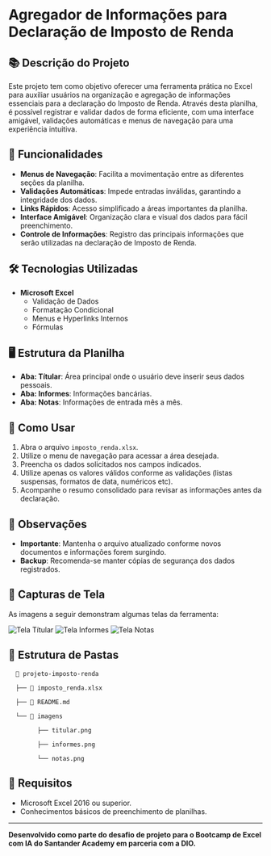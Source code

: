 # Agregador de Informações para Declaração de Imposto de Renda

## 📚 Descrição do Projeto

Este projeto tem como objetivo oferecer uma ferramenta prática no Excel para auxiliar usuários na organização e agregação de informações essenciais para a declaração do Imposto de Renda. Através desta planilha, é possível registrar e validar dados de forma eficiente, com uma interface amigável, validações automáticas e menus de navegação para uma experiência intuitiva.

## 🎯 Funcionalidades

- **Menus de Navegação**: Facilita a movimentação entre as diferentes seções da planilha.
- **Validações Automáticas**: Impede entradas inválidas, garantindo a integridade dos dados.
- **Links Rápidos**: Acesso simplificado a áreas importantes da planilha.
- **Interface Amigável**: Organização clara e visual dos dados para fácil preenchimento.
- **Controle de Informações**: Registro das principais informações que serão utilizadas na declaração de Imposto de Renda.

## 🛠️ Tecnologias Utilizadas

- **Microsoft Excel**
  - Validação de Dados
  - Formatação Condicional
  - Menus e Hyperlinks Internos
  - Fórmulas

## 🖥️ Estrutura da Planilha

- **Aba: Títular**: Área principal onde o usuário deve inserir seus dados pessoais.
- **Aba: Informes**: Informações bancárias.
- **Aba: Notas**: Informações de entrada mês a mês.

## 🚀 Como Usar

1. Abra o arquivo `imposto_renda.xlsx`.
2. Utilize o menu de navegação para acessar a área desejada.
3. Preencha os dados solicitados nos campos indicados.
4. Utilize apenas os valores válidos conforme as validações (listas suspensas, formatos de data, numéricos etc).
5. Acompanhe o resumo consolidado para revisar as informações antes da declaração.

## 📝 Observações

- **Importante**: Mantenha o arquivo atualizado conforme novos documentos e informações forem surgindo.
- **Backup**: Recomenda-se manter cópias de segurança dos dados registrados.

## 📸 Capturas de Tela

As imagens a seguir demonstram algumas telas da ferramenta:

![Tela Títular](images/titular.png)
![Tela Informes](images/informes.png)
![Tela Notas](images/notas.png)

## 📂 Estrutura de Pastas

      📁 projeto-imposto-renda
      
      ├── 📄 imposto_renda.xlsx
      
      ├── 📄 README.md
      
      └── 📁 imagens
      
            ├── titular.png
            
            ├── informes.png
            
            └── notas.png


## 📌 Requisitos

- Microsoft Excel 2016 ou superior.
- Conhecimentos básicos de preenchimento de planilhas.


---

**Desenvolvido como parte do desafio de projeto para o Bootcamp de Excel com IA do Santander Academy em parceria com a DIO.**
